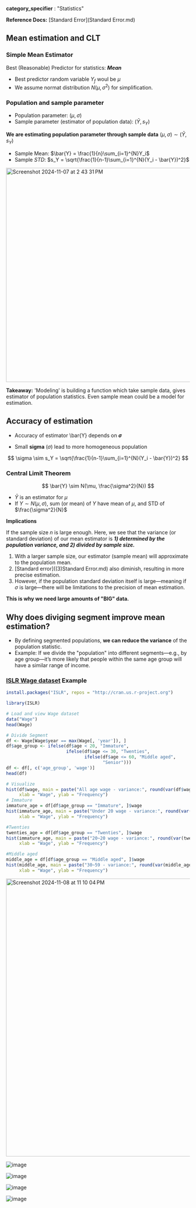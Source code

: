 **category_specifier** : "Statistics"

**Reference Docs:** [Standard Error](Standard Error.md)

## Mean estimation and CLT

### Simple Mean Estimator

Best (Reasonable) Predictor for statistics: ***Mean***

* Best predictor random variable $Y_f$ woul be $\mu$
* We assume normat distribution $N(\mu, \sigma^2)$ for simplification.

### Population and sample parameter

* Population parameter: ($\mu, \sigma$)
* Sample parameter (estimator of population data):  ($\bar{Y}, s_Y$)

**We are estimating population parameter through sample data** $(\mu, \sigma) \sim (\bar{Y}, s_Y)$

* Sample Mean: $\bar{Y} = \frac{1}{n}\sum_{i=1}^{N}Y_i$
* Sample $STD$: $s_Y = \sqrt{\frac{1}{n-1}\sum_{i=1}^{N}(Y_i - \bar{Y})^2}$

<img width="585" alt="Screenshot 2024-11-07 at 2 43 31 PM" src="https://github.com/user-attachments/assets/be4dc335-990a-4d56-b239-89c898b4081d">

**Takeaway:** 'Modeling' is building a function which take sample data, gives estimator of population statistics. Even sample mean could be a model for estimation. 

## Accuracy of estimation

* Accuracy of estimator \bar{Y} depends on **$\sigma$**

- Small **sigma** ($\sigma$) lead to more homogeneous population

$$
\sigma \sim s_Y = \sqrt{\frac{1}{n-1}\sum_{i=1}^{N}(Y_i - \bar{Y})^2}
$$

### Central Limit Theorem

$$
\bar{Y} \sim N(\mu, \frac{\sigma^2}{N})
$$

* $\bar{Y}$ is an estimator for $\mu$
* If $Y \sim N(\mu, \sigma)$, sum (or mean) of $Y$ have mean of $\mu$, and $\text{STD}$ of $\frac{\sigma^2}{N}$

**Implications**

If the sample size $n$ is large enough. Here, we see that the variance (or standard deviation) of our mean estimator is ***1) determined by the population variance, and 2) divided by sample size.*** 

1. With a larger sample size, our estimator (sample mean) will approximate to the population mean.
2. [Standard error]((3)Standard Error.md) also diminish, resulting in more precise estimation.
3. However, if the population standard deviation itself is large—meaning if $\sigma$ is large—there will be limitations to the precision of mean estimation. 

 **This is why we need large amounts of "BIG" data.**

## Why does diviging segment improve mean estimation?

* By defining segmented populations, **we can reduce the variance** of the population statistic. 
* Example: If we divide the "population" into different segments—e.g., by age group—it’s more likely that people within the same age group will have a similar range of income.

###  [ISLR Wage dataset](https://rdrr.io/cran/ISLR/man/Wage.html) Example

~~~R
install.packages("ISLR", repos = "http://cran.us.r-project.org")

library(ISLR)

# Load and view Wage dataset
data("Wage")
head(Wage)

# Divide Segment
df <- Wage[Wage$year == max(Wage[, 'year']), ]
df$age_group <- ifelse(df$age < 20, "Immature",
                       ifelse(df$age <= 30, "Twenties",
                              ifelse(df$age <= 60, "Middle aged",
                                     "Senior")))
df <- df[, c('age_group', 'wage')]
head(df)

# Visualize
hist(df$wage, main = paste("All age wage - variance:", round(var(df$wage), 2)), 
     xlab = "Wage", ylab = "Frequency")
# Immature
immature_age = df[df$age_group == "Immature", ]$wage
hist(immature_age, main = paste("Under 20 wage - variance:", round(var(immature_age), 2)), 
     xlab = "Wage", ylab = "Frequency")

#Twenties
twenties_age = df[df$age_group == "Twenties", ]$wage
hist(immature_age, main = paste("20~20 wage - variance:", round(var(twenties_age), 2)), 
     xlab = "Wage", ylab = "Frequency")

#Middle aged
middle_age = df[df$age_group == "Middle aged", ]$wage
hist(middle_age, main = paste("30~59 - variance:", round(var(middle_age), 2)), 
     xlab = "Wage", ylab = "Frequency")
~~~

<img width="759" alt="Screenshot 2024-11-08 at 11 10 04 PM" src="https://github.com/user-attachments/assets/a3f8bed9-186d-4a13-b61a-bc4e434a4cdb">

![image](https://github.com/user-attachments/assets/093d19c1-0441-4003-a3af-aa7894e7d676)

![image](https://github.com/user-attachments/assets/a10789bb-2bf6-4630-a798-2c7b2ce69567)

![image](https://github.com/user-attachments/assets/0021c2bf-30e7-467e-82dc-2b15144f2ed0)

![image](https://github.com/user-attachments/assets/58c42d6e-ed25-4619-97fe-6626e7be730d)
